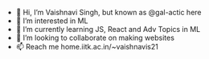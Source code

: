 - 👋 Hi, I’m Vaishnavi Singh, but known as @gal-actic here 
- 👀 I’m interested in ML
- 🌱 I’m currently learning JS, React and Adv Topics in ML
- 💞️ I’m looking to collaborate on making websites
- 📫 Reach me home.iitk.ac.in/~vaishnavis21


<!---
gal-actic/gal-actic is a ✨ special ✨ repository because its `README.md` (this file) appears on your GitHub profile.
You can click the Preview link to take a look at your changes.
--->
